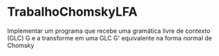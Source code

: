 # TrabalhoChomskyLFA
Implementar um programa que recebe uma gramática livre de contexto (GLC) G e a transforme em uma GLC G' equivalente na forma normal de Chomsky
